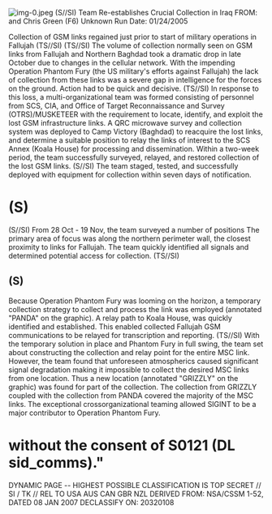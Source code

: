 ![img-0.jpeg](img-0.jpeg)
(S//SI) Team Re-establishes Crucial Collection in Iraq
FROM: and Chris Green (F6)
Unknown
Run Date: $01 / 24 / 2005$

Collection of GSM links regained just prior to start of military operations in Fallujah (TS//SI)
(TS//SI) The volume of collection normally seen on GSM links from Fallujah and Northern Baghdad took a dramatic drop in late October due to changes in the cellular network. With the impending Operation Phantom Fury (the US military's efforts against Fallujah) the lack of collection from these links was a severe gap in intelligence for the forces on the ground. Action had to be quick and decisive.
(TS//SI) In response to this loss, a multi-organizational team was formed consisting of personnel from SCS, CIA, and Office of Target Reconnaissance and Survey (OTRS)/MUSKETEER with the requirement to locate, identify, and exploit the lost GSM infrastructure links. A QRC microwave survey and collection system was deployed to Camp Victory (Baghdad) to reacquire the lost links, and determine a suitable position to relay the links of interest to the SCS Annex (Koala House) for processing and dissemination. Within a two-week period, the team successfully surveyed, relayed, and restored collection of the lost GSM links.
(S//SI) The team staged, tested, and successfully deployed with equipment for collection within seven days of notification.

# (S) 

(S//SI) From 28 Oct - 19 Nov, the team surveyed a number of positions The primary area of focus was along the northern perimeter wall, the closest proximity to links for Fallujah. The team quickly identified all signals and determined potential access for collection.
(TS//SI)

## (S) 

Because Operation
Phantom Fury was looming on the horizon, a temporary collection strategy to collect and process the link was employed
(annotated "PANDA" on the graphic). A relay path to Koala House, was quickly identified and established. This enabled collected Fallujah GSM communications to be relayed for transcription and reporting.
(TS//SI) With the temporary solution in place and Phantom Fury in full swing, the team set about constructing the collection and relay point for the entire MSC link. However, the team found that unforeseen atmospherics caused significant signal degradation making it impossible to collect the desired MSC links from one location. Thus a new location (annotated "GRIZZLY" on the graphic) was found for part of the collection. The collection from GRIZZLY coupled with the collection from PANDA covered the majority of the MSC links. The exceptional crossorganizational teaming allowed SIGINT to be a major contributor to Operation Phantom Fury.
# without the consent of S0121 (DL sid_comms)." 

DYNAMIC PAGE -- HIGHEST POSSIBLE CLASSIFICATION IS TOP SECRET // SI / TK // REL TO USA AUS CAN GBR NZL
DERIVED FROM: NSA/CSSM 1-52, DATED 08 JAN 2007 DECLASSIFY ON: 20320108

